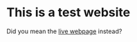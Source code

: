 # This is a test website
Did you mean the [live webpage](https://clangclangbattarang.github.io) instead?